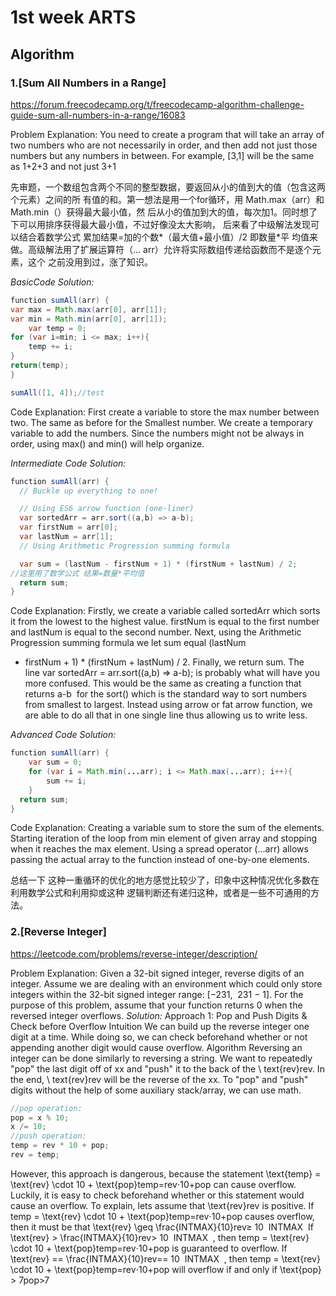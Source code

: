# 1st week ARTS
## Algorithm
### 1.[Sum All Numbers in a Range]
https://forum.freecodecamp.org/t/freecodecamp-algorithm-challenge-guide-sum-all-numbers-in-a-range/16083

Problem Explanation:
You need to create a program that will take an array of two numbers who are not
necessarily in order, and then add not just those numbers but any numbers in
between. For example, [3,1] will be the same as 1+2+3 and not just 3+1

先审题，一个数组包含两个不同的整型数据，要返回从小的值到大的值（包含这两个元素）之间的所
有值的和。第一想法是用一个for循环，用 Math.max（arr）和Math.min（）获得最大最小值，然
后从小的值加到大的值，每次加1。同时想了下可以用排序获得最大最小值，不过好像没太大影响，
后来看了中级解法发现可以结合着数学公式 累加结果=加的个数*（最大值+最小值）/2 即数量*平
均值来做。高级解法用了扩展运算符（... arr）允许将实际数组传递给函数而不是逐个元素，这个
之前没用到过，涨了知识。

*BasicCode Solution:*
```java
function sumAll(arr) {
var max = Math.max(arr[0], arr[1]);
var min = Math.min(arr[0], arr[1]);
    var temp = 0;
for (var i=min; i <= max; i++){
    temp += i;
}
return(temp);
}

sumAll([1, 4]);//test
```

Code Explanation:
 First create a variable to store the max number between two.
 The same as before for the Smallest number.
 We create a temporary variable to add the numbers.
Since the numbers might not be always in order, using max() and min() will help organize.

*Intermediate Code Solution:*
```java
function sumAll(arr) {
  // Buckle up everything to one!

  // Using ES6 arrow function (one-liner)
  var sortedArr = arr.sort((a,b) => a-b);
  var firstNum = arr[0];
  var lastNum = arr[1];
  // Using Arithmetic Progression summing formula

  var sum = (lastNum - firstNum + 1) * (firstNum + lastNum) / 2;
//这里用了数学公式 结果=数量*平均值
  return sum;
}
```
Code Explanation:
Firstly, we create a variable called sortedArr which sorts it from the lowest to
the highest value.
firstNum is equal to the first number and lastNum is equal to the second number.
Next, using the Arithmetic Progression summing formula we let sum equal (lastNum
- firstNum + 1) * (firstNum + lastNum) / 2.
Finally, we return sum.
The line var sortedArr = arr.sort((a,b) => a-b); is probably what will have you
more confused. This would be the same as creating a function that returns a-b 
for the sort() which is the standard way to sort numbers from smallest to
largest. Instead using arrow or fat arrow function, we are able to do all that
in one
single line thus allowing us to write less.

*Advanced Code Solution:*
```java
function sumAll(arr) {
    var sum = 0;
    for (var i = Math.min(...arr); i <= Math.max(...arr); i++){
        sum += i;
    }
  return sum;
}
```
Code Explanation:
Creating a variable sum to store the sum of the elements.
Starting iteration of the loop from min element of given array and stopping when
it reaches the max element.
Using a spread operator (…arr) allows passing the actual array to the function
instead of one-by-one elements.

总结一下
这种一重循环的优化的地方感觉比较少了，印象中这种情况优化多数在利用数学公式和利用抑或这种
逻辑判断还有递归这种，或者是一些不可通用的方法。

### 2.[Reverse Integer]
https://leetcode.com/problems/reverse-integer/description/

Problem Explanation:
Given a 32-bit signed integer, reverse digits of an integer.
Assume we are dealing with an environment which could only store integers within the 32-bit signed integer range: [−231,  231 − 1]. For the purpose of this problem, assume that your function returns 0 when the reversed integer overflows.
*Solution:*
Approach 1: Pop and Push Digits & Check before Overflow
Intuition
We can build up the reverse integer one digit at a time. While doing so, we can check beforehand whether or not appending another digit would cause overflow.
Algorithm
Reversing an integer can be done similarly to reversing a string.
We want to repeatedly "pop" the last digit off of xx and "push" it to the back of the \ text{rev}rev. In the end, \ text{rev}rev will be the reverse of the xx.
To "pop" and "push" digits without the help of some auxiliary stack/array, we can use math.
```java
//pop operation:
pop = x % 10;
x /= 10;
//push operation:
temp = rev * 10 + pop;
rev = temp;
```
However, this approach is dangerous, because the statement \text{temp} = \text{rev} \cdot 10 + \text{pop}temp=rev⋅10+pop can cause overflow.
Luckily, it is easy to check beforehand whether or this statement would cause an overflow.
To explain, lets assume that \text{rev}rev is positive.
If temp = \text{rev} \cdot 10 + \text{pop}temp=rev⋅10+pop causes overflow, then it must be that \text{rev} \geq \frac{INTMAX}{10}rev≥
​10
​
​INTMAX
​​ 
If \text{rev} > \frac{INTMAX}{10}rev>
​10
​
​INTMAX
​​ , then temp = \text{rev} \cdot 10 + \text{pop}temp=rev⋅10+pop is guaranteed to overflow.
If \text{rev} == \frac{INTMAX}{10}rev==
​10
​
​INTMAX
​​ , then temp = \text{rev} \cdot 10 + \text{pop}temp=rev⋅10+pop will overflow if and only if \text{pop} > 7pop>7
